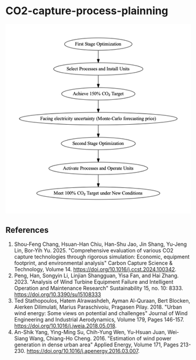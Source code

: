 # CO2-capture-process-plainning


<img src='optimization_flowchart.png'>




## References
1. Shou-Feng Chang, Hsuan-Han Chiu, Han-Shu Jao, Jin Shang, Yu-Jeng Lin, Bor-Yih Yu. 2025. "Comprehensive evaluation of various CO2 capture technologies through rigorous simulation: Economic, equipment footprint, and environmental analysis" Carbon Capture Science & Technology, Volume 14. https://doi.org/10.1016/j.ccst.2024.100342.
2. Peng, Han, Songyin Li, Linjian Shangguan, Yisa Fan, and Hai Zhang. 2023. "Analysis of Wind Turbine Equipment Failure and Intelligent Operation and Maintenance Research" Sustainability 15, no. 10: 8333. https://doi.org/10.3390/su15108333
3. Ted Stathopoulos, Hatem Alrawashdeh, Ayman Al-Quraan, Bert Blocken, Aierken Dilimulati, Marius Paraschivoiu, Pragasen Pilay. 2018. "Urban wind energy: Some views on potential and challenges" Journal of Wind Engineering and Industrial Aerodynamics, Volume 179, Pages 146-157. https://doi.org/10.1016/j.jweia.2018.05.018.
4. An-Shik Yang, Ying-Ming Su, Chih-Yung Wen, Yu-Hsuan Juan, Wei-Siang Wang, Chiang-Ho Cheng. 2016. "Estimation of wind power generation in dense urban area" Applied Energy, Volume 171, Pages 213-230. https://doi.org/10.1016/j.apenergy.2016.03.007.